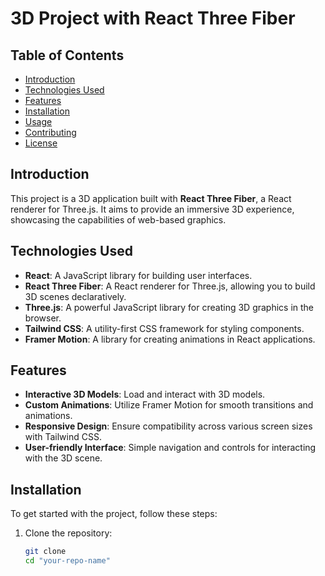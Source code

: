 # 3D Project with React Three Fiber

## Table of Contents
- [Introduction](#introduction)
- [Technologies Used](#technologies-used)
- [Features](#features)
- [Installation](#installation)
- [Usage](#usage)
- [Contributing](#contributing)
- [License](#license)

## Introduction
This project is a 3D application built with **React Three Fiber**, a React renderer for Three.js. It aims to provide an immersive 3D experience, showcasing the capabilities of web-based graphics.

## Technologies Used
- **React**: A JavaScript library for building user interfaces.
- **React Three Fiber**: A React renderer for Three.js, allowing you to build 3D scenes declaratively.
- **Three.js**: A powerful JavaScript library for creating 3D graphics in the browser.
- **Tailwind CSS**: A utility-first CSS framework for styling components.
- **Framer Motion**: A library for creating animations in React applications.

## Features
- **Interactive 3D Models**: Load and interact with 3D models.
- **Custom Animations**: Utilize Framer Motion for smooth transitions and animations.
- **Responsive Design**: Ensure compatibility across various screen sizes with Tailwind CSS.
- **User-friendly Interface**: Simple navigation and controls for interacting with the 3D scene.

## Installation
To get started with the project, follow these steps:

1. Clone the repository:
   ```bash
   git clone
   cd "your-repo-name"
